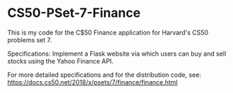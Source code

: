 # CS50-PSet-7-Finance
This is my code for the C$50 Finance application for Harvard's CS50 problems set 7.

Specifications:
Implement a Flask website via which users can buy and sell stocks using the Yahoo Finance API.

For more detailed specifications and for the distribution code, see: https://docs.cs50.net/2018/x/psets/7/finance/finance.html
